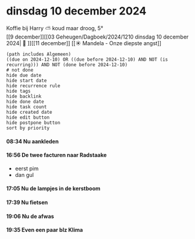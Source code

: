 # dinsdag 10 december 2024

Koffie bij Harry ⛅ koud maar droog, 5°<br>[[9 december]][[03 Geheugen/Dagboek/2024/1210 dinsdag 10 december 2024| 📓 ]][[11 december]]
[[☀️ Mandela - Onze diepste angst]]
```tasks
(path includes Algemeen)
((due on 2024-12-10) OR ((due before 2024-12-10) AND NOT (is recurring))) AND NOT (done before 2024-12-10)
# not done
hide due date
hide start date
hide recurrence rule
hide tags
hide backlink
hide done date
hide task count
hide created date
hide edit button
hide postpone button 
sort by priority 
```
#### 08:34 Nu aankleden  
#### 16:56 De twee facturen naar Radstaake  
- eerst pim
- dan gul
#### 17:05 Nu de lampjes in de kerstboom 
#### 17:39 Nu fietsen  
#### 19:06 Nu de afwas 
#### 19:35 Even een paar blz Klima 